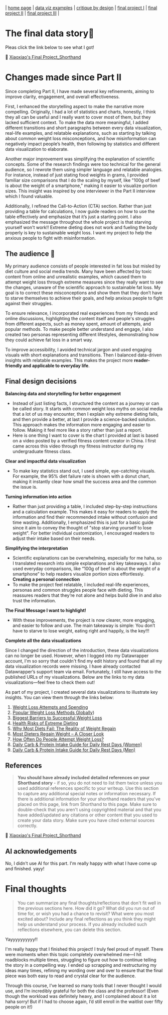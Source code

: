 | [home page](https://cmustudent.github.io/tswd-portfolio-templates/) | [data viz examples](dataviz-examples) | [critique by design](critique-by-design) | [final project I](final-project-part-one) | [final project II](final-project-part-two) | [final project III](final-project-part-three) |

# The final data story🎉
Pleas click the link below to see what I got!

🔗 [Xiaoxiao's Final Project_Shorthand](https://carnegiemellon.shorthandstories.com/telling-stroy-with-data_final-project_xiaoxiaonren/index.html)


# Changes made since Part II

Since completing Part II, I have made several key refinements, aiming to improve clarity, engagement, and overall effectiveness.  

First, I enhanced the storytelling aspect to make the narrative more compelling. Originally, I had a lot of statistics and charts, honestly, I think they all can be useful and I really want to cover most of them, but they lacked sufficient context. To make the data more meaningful, I added different transitions and short paragraphs between every data visualization, real-life examples, and relatable explanations, such as starting by talking about common weight loss misconceptions, and how misinformation can negatively impact people’s health, then following by statistics and different data visualization to elaborate.  

Another major improvement was simplifying the explanation of scientific concepts. Some of the research findings were too technical for the general audience, so I rewrote them using simpler language and relatable analogies. For instance, instead of just stating food weights in grams, I provided familiar size comparisons that I do the scaling by myself, like "100g of beef is about the weight of a smartphone," making it easier to visualize portion sizes. This insight was inspired by one interviewer in the Part II interview which I found valuable.

Additionally, I refined the Call-to-Action (CTA) section. Rather than just providing a table for calculations, I now guide readers on how to use the table effectively and emphasize that it’s just a starting point. I also emphasized the message throughout the whole project is that starving yourself won't work!! Extreme dieting does not work and fueling the body properly is key to sustainable weight loss. I want my project to help the anxious people to fight with misinformation. 


## The audience 💬

My primary audience consists of people interested in fat loss but misled by diet culture and social media trends. Many have been affected by toxic content from online and unrealistic examples, which caused them to attempt weight loss through extreme measures since they really want to see the changes, unaware of the scientific approach to sustainable fat loss. My goal is to correct these misconceptions and show them that they don’t have to starve themselves to achieve their goals, and help anxious people to fight against their struggles.  

To ensure relevance, I incorporated real experiences from my friends and online discussions, highlighting the content itself and people's struggles from different aspects, such as money spent, amount of attempts, and popular methods. To make people better understand and engage, I also created two personas representing different lifestyles, demonstrating how they could achieve fat loss in a smart way.  

To improve accessibility, I avoided technical jargon and used engaging visuals with short explanations and transitions. Then I balanced data-driven insights with relatable examples. This makes the project more **reader-friendly and applicable to everyday life**.  


## Final design decisions 

**Balancing data and storytelling for better engagement**
- Instead of just listing facts, I structured the content as a journey or can be called story. It starts with common weight loss myths on social media that a lot of  us may encounter, then I explain why extreme dieting fails, and then provide a better, at last I provide a science-backed solution. This approach makes the information more engaging and easier to follow. Making it feel more like a story rather than just a report.
- Here is one thing I want to cover is the chart I provided at last is based on a video posted by a verified fitness content creator in China. I first came across this video through my fitness instructor during my undergraduate fitness class.

**Clear and impactful data visualization**
- To make key statistics stand out, I used simple, eye-catching visuals. For example, the 95% diet failure rate is shown with a donut chart, making it instantly clear how small the success area and the common the issue is.  

**Turning information into action**
- Rather than just providing a table, I included step-by-step instructions and a calculation example. This makes it easy for readers to apply the information and find their recommended intake without confusion and time wasting. Additionally, I emphasized this is just for a basic guide since it aim to convey the thought of "stop starving yourself to lose weight". For better individual customization, I encouraged readers to adjust their intake based on their needs.

**Simplifying the interpretation** 
- Scientific explanations can be overwhelming, especially for me haha, so I translated research into simple explanations and key takeaways. I also used everyday comparisons, like “100g of beef is about the weight of a smartphone” to help readers visualize portion sizes effortlessly.  
**Creating a personal connection**  
- To make the project feel relatable, I included real-life experiences, personas and common struggles people face with dieting. This reassures readers that they’re not alone and helps build dive in and also trust the information.  

**The Final Message I want to highlight!**  
- With these improvements, the project is now clearer, more engaging, and easier to follow and use. The main takeaway is simple: You don’t have to starve to lose weight, eating right and happily, is the key!!!

**Complete all the data visualizations**

Since I changed the direction of the introduction, these data visualizations can no longer be used. However, when I logged into my Datawrapper account, I'm so sorry that couldn't find my edit history and found that all my data visualization records were missing. 
I have already contacted Datawrapper’s support team via email. 
Fortunately, I still have access to the published URLs of my visualizations. Below are the links to my data visualizations—feel free to check them out!

As part of my project, I created several data visualizations to illustrate key insights. You can view them through the links below:

1. [Weight Loss Attempts and Spending](https://www.datawrapper.de/_/4R8gi/)
2. [Popular Weight Loss Methods Globally](https://www.datawrapper.de/_/YXTYA/))
3. [Biggest Barriers to Successful Weight Loss](https://www.datawrapper.de/_/ChN5H/)
4. [Health Risks of Extreme Dieting](https://www.datawrapper.de/_/lUGJs/)
5. [Why Most Diets Fail: The Reality of Weight Regain](https://www.datawrapper.de/_/AIMDq/)
6. [Most Dieters Regain Weight – A Closer Look](https://www.datawrapper.de/_/ojG2H/)
7. [How Often Do People Attempt Weight Loss?](https://www.datawrapper.de/_/DSbgC/)
8. [Daily Carb & Protein Intake Guide for Daily Rest Days (Women)](https://www.datawrapper.de/_/cGi6x/)
9. [Daily Carb & Protein Intake Guide for Daily Rest Days (Men)](https://www.datawrapper.de/_/Z1pon/)



## References
> **You should have already included detailed references on your Shorthand story** - if so, you do not need to list them twice unless you used additional references specific to your writeup. Use this section to capture any additional special notes or information necessary. If there is additional information for your shorthand readers that you've placed on this page, link from Shorthand to this page. Make sure to double-check that you aren't using copyrighted material and that you have added/updated any citations or other content that you used to create your data story.  Make sure you have cited external sources correctly.

🔗 [Xiaoxiao's Final Project_Shorthand](https://carnegiemellon.shorthandstories.com/telling-stroy-with-data_final-project_xiaoxiaonren/index.html)


## AI acknowledgements
No, I didn't use AI for this part. I'm really happy with what I have come up and finished. yayy!

# Final thoughts
> You can summarize any final thoughts/reflections that don't fit well in the previous sections here.  How did it go?  What did you run out of time for, or wish you had a chance to revisit?  What were you most excited about?  Include any final reflections as you think they might help us understand your process.  If you already included such reflections elsewhere, you can delete this section.

Yayyyyyyyyyy!!

I'm really happy that I finished this project! I truly feel proud of myself. There were moments when this topic completely overwhelmed me—I hit roadblocks multiple times, struggling to figure out how to continue telling the story in a compelling way. I ended up scrapping and restructuring my ideas many times, refining my wording over and over to ensure that the final piece was both easy to read and crystal clear for the audience. 

Through this course, I’ve learned so many tools that I never thought I would use, and I’m incredibly grateful for both the class and the professor! (Even though the workload was definitely heavy, and I complained about it a lot haha sorry! But if I had to choose again, I’d still enroll in the waitlist over fifty people on it!)



